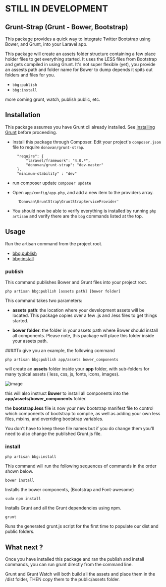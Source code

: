 # STILL IN DEVELOPMENT


## Grunt-Strap  (Grunt - Bower, Bootstrap)

This package provides a quick way to integrate Twitter Bootstrap using Bower, and Grunt, into your Laravel app. 


This package will create an assets folder structure containing a few place holder files to get everything started. It uses the LESS files from Bootstrap and gets compiled in using Grunt. It's not super flexible (yet), you provide an assests path and folder name for Bower to dump depends it spits out folders and files for you. 
 


- `bbg:publish`
- `bbg:install`

more coming 
grunt, watch, publish public, etc. 


## Installation


This package assumes you have Grunt cli already installed. See [Installing Grunt](http://gruntjs.com/getting-started) before proceeding. 


* Install this package through Composer. Edit your project's `composer.json` file to require `donovan/grunt-strap`.

		"require": {
			"laravel/framework": "4.0.*",
			"donovan/grunt-strap": "dev-master"
		},
		"minimum-stability" : "dev"


* run composer update
 `composer update`



* Open `app/config/app.php`, and add a new item to the providers array.

		'Donovan\GruntStrap\GruntStrapServiceProvider'

* You should now be able to verify everything is installed by running `php artisan` and verify there are the `bbg` commands listed at the top. 
    
## Usage

Run the artisan command from the project root. 

- [bbg:publish](#publish)
- [bbg:install](#install)


### publish

This command publishes Bower and Grunt files into your project root. 

    php artisan bbg:publish [assets path] [bower folder]
    
    
This command takes two parameters:

* **assets path**:  the location where your development assets will be located. This package copies over a few .js and .less files to get things started. 


 
* **bower folder**:  the folder in your assets path where Bower should install all components. Please note, this package will place this folder inside your assets path. 



####To give you an example, the following command 

	php artisan bbg:publish app/assets bower_components
	
	
will create an **assets** folder inside your **app** folder, with sub-folders for many typical assets ( less, css, js, fonts, icons, images). 

![image](https://dl.dropboxusercontent.com/s/1e9wf6st8fv88pa/folder_assets.png)


this will also instruct **Bower** to install all components into the **app/assets/bower_components** folder. 

the **bootstrap.less** file is now your new bootstrap manifest file to control which components of bootstrap to compile, as well as adding your own less files, mixins, and overriding bootstrap variables. 

You don't have to keep these file names but if you do change them you'll need to also change the published Grunt.js file. 



### install


	php artisan bbg:install

This command will run the following sequences of commands in the order shown below. 
 

	

	bower install
Installs the bower components, (Bootstrap and Font-awesome)

	sudo npm install
	
Installs Grunt and all the Grunt dependencies using npm.  


	grunt

Runs the generated grunt.js script for the first time to populate our dist and public folders. 



## What next  ?

Once you have installed this package and ran the publish and install commands, you can run grunt directly from the command line. 

Grunt and Grunt Watch will both build all the assets and place them in the /dist folder,  THEN copy them to the public/assets folder. 





